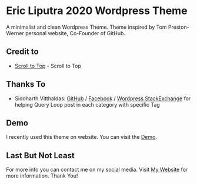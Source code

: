 # Eric Liputra 2020 Wordpress Theme

A minimalist and clean Wordpress Theme. Theme inspired by Tom Preston-Werner personal website, Co-Founder of GitHub. 


## Credit to

* [Scroll to Top](https://github.com/seanmacentee/scroll-to-top-button) - Scroll to Top

## Thanks To

* Siddharth Vitthaldas: [GitHub](https://github.com/siddy1705) / [Facebook](https://github.com/siddy1705) / [Wordpress StackExchange](https://wordpress.stackexchange.com/users/110516/siddharth-vitthaldas) for helping Query Loop post in each category with specific Tag

## Demo

I recently used this theme on website. You can visit the [Demo](https://ericliputra.com/).

## Last But Not Least

For more info you can contact me on my social media. Visit [My Website](https://ericliputra.com/) for more information. Thank You!
